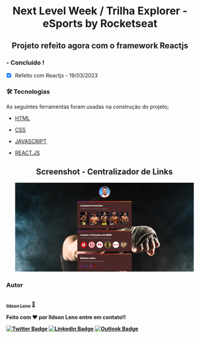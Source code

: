 <h1 align="center">Next Level Week / Trilha Explorer - eSports by Rocketseat</h1>
<h2 align="center">Projeto refeito agora com o framework Reactjs</h2>

### - Concluído !

- [x] Refeito com Reactjs - 19/03/2023
 

### 🛠 Tecnologias

  As seguintes ferramentas foram usadas na construção do projeto;

   - [HTML](https://developer.mozilla.org/pt-BR/docs/Web/HTML)
   - [CSS](https://developer.mozilla.org/pt-BR/docs/Web/CSS)
   - [JAVASCRIPT](https://developer.mozilla.org/pt-BR/docs/Web/JavaScript)
   - [REACT.JS](https://react.dev/learn)

      <h2 align="center">Screenshot - Centralizador de Links </h2>

      <p align="center">
        <a>
          <img width="800" src="https://github.com/ildsonLeno/NLW-eSports-Explorer/blob/main/assets/Screenshot.jpg?raw=true">
        </a>
      </p>

### Autor

 <a href="https://github.com/ildsonLeno">
 <img style="border-radius: 50%;" src="https://avatars.githubusercontent.com/u/15676557?s=96&v=4" width="100px;" alt=""/>
 <br />
 <sub><b>Ildson Leno</a> <a href="https://github.com/ildsonLeno" title="GitHub">🚀</a>

 Feito com ❤️ por Ildson Leno entre em contato!!

[![Twitter Badge](https://img.shields.io/badge/-@IldsonLeno-1ca0f1?style=flat-square&labelColor=1ca0f1&logo=twitter&logoColor=white&link=https://twitter.com/IldsonLeno)](https://twitter.com/IldsonLeno)
[![Linkedin Badge](https://img.shields.io/badge/-IldsonLeno-blue?style=flat-square&logo=Linkedin&logoColor=white&link=https://www.linkedin.com/in/ildsonleno/)](https://www.linkedin.com/in/ildsonleno/)
[![Outlook Badge](https://img.shields.io/badge/-ildson.leno@outlook.com-blue?style=flat-square&logo=Outlook&logoColor=white&link=mailto:ildson.leno@outlook.com)](mailto:ildson.leno@outloo.com)
